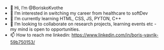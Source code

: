 - 👋 Hi, I’m @BoriskoKvothe
- 👀 I’m interested in switching my career from healthcare to softDev
- 🌱 I’m currently learning HTML, CSS, JS, PYTON, C++
- 💞️ I’m looking to collaborate on research projects, learning events etc - my mind is open to opportunities.
- 📫 How to reach me linkedin: https://www.linkedin.com/in/boris-vavrik-59b750153/

<!---
BoriskoKvothe/BoriskoKvothe is a ✨ special ✨ repository because its `README.md` (this file) appears on your GitHub profile.
You can click the Preview link to take a look at your changes.
--->
